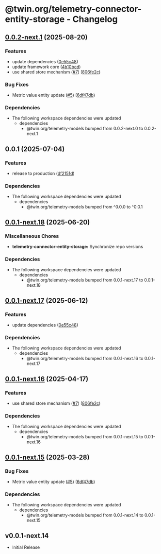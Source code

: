 # @twin.org/telemetry-connector-entity-storage - Changelog

## [0.0.2-next.1](https://github.com/twinfoundation/telemetry/compare/telemetry-connector-entity-storage-v0.0.2-next.0...telemetry-connector-entity-storage-v0.0.2-next.1) (2025-08-20)


### Features

* update dependencies ([0e55c48](https://github.com/twinfoundation/telemetry/commit/0e55c48de4139c6fe66b823101ca17973e60847c))
* update framework core ([4b10bcd](https://github.com/twinfoundation/telemetry/commit/4b10bcd4d3101151671bdcf9aef7c54f5937fc2a))
* use shared store mechanism ([#7](https://github.com/twinfoundation/telemetry/issues/7)) ([806fe2c](https://github.com/twinfoundation/telemetry/commit/806fe2c2b7653d6b949c27ebf57bd13c3e040242))


### Bug Fixes

* Metric value entity update ([#5](https://github.com/twinfoundation/telemetry/issues/5)) ([6df47db](https://github.com/twinfoundation/telemetry/commit/6df47dbbdec4da70e94124463af8cc8debd93837))


### Dependencies

* The following workspace dependencies were updated
  * dependencies
    * @twin.org/telemetry-models bumped from 0.0.2-next.0 to 0.0.2-next.1

## 0.0.1 (2025-07-04)


### Features

* release to production ([df2151d](https://github.com/twinfoundation/telemetry/commit/df2151d24844fd2c3e6092ce3a6f888ac16219a0))


### Dependencies

* The following workspace dependencies were updated
  * dependencies
    * @twin.org/telemetry-models bumped from ^0.0.0 to ^0.0.1

## [0.0.1-next.18](https://github.com/twinfoundation/telemetry/compare/telemetry-connector-entity-storage-v0.0.1-next.17...telemetry-connector-entity-storage-v0.0.1-next.18) (2025-06-20)


### Miscellaneous Chores

* **telemetry-connector-entity-storage:** Synchronize repo versions


### Dependencies

* The following workspace dependencies were updated
  * dependencies
    * @twin.org/telemetry-models bumped from 0.0.1-next.17 to 0.0.1-next.18

## [0.0.1-next.17](https://github.com/twinfoundation/telemetry/compare/telemetry-connector-entity-storage-v0.0.1-next.16...telemetry-connector-entity-storage-v0.0.1-next.17) (2025-06-12)


### Features

* update dependencies ([0e55c48](https://github.com/twinfoundation/telemetry/commit/0e55c48de4139c6fe66b823101ca17973e60847c))


### Dependencies

* The following workspace dependencies were updated
  * dependencies
    * @twin.org/telemetry-models bumped from 0.0.1-next.16 to 0.0.1-next.17

## [0.0.1-next.16](https://github.com/twinfoundation/telemetry/compare/telemetry-connector-entity-storage-v0.0.1-next.15...telemetry-connector-entity-storage-v0.0.1-next.16) (2025-04-17)


### Features

* use shared store mechanism ([#7](https://github.com/twinfoundation/telemetry/issues/7)) ([806fe2c](https://github.com/twinfoundation/telemetry/commit/806fe2c2b7653d6b949c27ebf57bd13c3e040242))


### Dependencies

* The following workspace dependencies were updated
  * dependencies
    * @twin.org/telemetry-models bumped from 0.0.1-next.15 to 0.0.1-next.16

## [0.0.1-next.15](https://github.com/twinfoundation/telemetry/compare/telemetry-connector-entity-storage-v0.0.1-next.14...telemetry-connector-entity-storage-v0.0.1-next.15) (2025-03-28)


### Bug Fixes

* Metric value entity update ([#5](https://github.com/twinfoundation/telemetry/issues/5)) ([6df47db](https://github.com/twinfoundation/telemetry/commit/6df47dbbdec4da70e94124463af8cc8debd93837))


### Dependencies

* The following workspace dependencies were updated
  * dependencies
    * @twin.org/telemetry-models bumped from 0.0.1-next.14 to 0.0.1-next.15

## v0.0.1-next.14

- Initial Release
